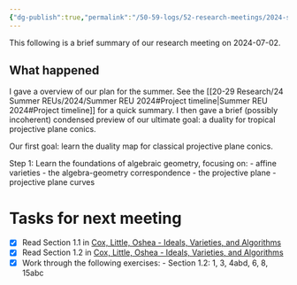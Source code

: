 ```yaml
---
{"dg-publish":true,"permalink":"/50-59-logs/52-research-meetings/2024-summer/reu-meeting-2024-07-02/","updated":"2024-07-19T14:34:24-07:00"}
---
```


This following is a brief summary of our research meeting on 2024-07-02.

## What happened

I gave a overview of our plan for the summer. See the [[20-29 Research/24 Summer REUs/2024/Summer REU 2024#Project timeline\|Summer REU 2024#Project timeline]] for a quick summary. I then gave a brief (possibly incoherent) condensed preview of our ultimate goal: a duality for tropical projective plane conics.

Our first goal: learn the duality map for classical projective plane conics.

Step 1: Learn the foundations of algebraic geometry, focusing on:
	- affine varieties
	- the algebra-geometry correspondence
	- the projective plane
	- projective plane curves

# Tasks for next meeting

- [x] Read Section 1.1 in [Cox, Little, Oshea - Ideals, Varieties, and Algorithms](https://cpslo-my.sharepoint.com/:b:/g/personal/rweaston_calpoly_edu/ETjS_LuGyWJNoYCHGwmCCpEBXhKBwk5SDlxjnCxYtMBnXQ?e=tbXcCm)
- [x] Read Section 1.2 in [Cox, Little, Oshea - Ideals, Varieties, and Algorithms](https://cpslo-my.sharepoint.com/:b:/g/personal/rweaston_calpoly_edu/ETjS_LuGyWJNoYCHGwmCCpEBXhKBwk5SDlxjnCxYtMBnXQ?e=tbXcCm)
- [x] Work through the following exercises:
      - Section 1.2: 1, 3, 4abd, 6, 8, 15abc
